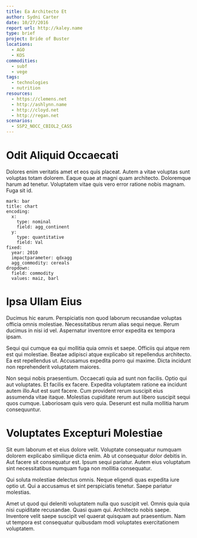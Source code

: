 ```yaml
---
title: Ea Architecto Et
author: Sydni Carter
date: 10/27/2016
report url: http://kaley.name
type: brief
project: Bride of Buster
locations:
  - AGO
  - KOS
commodities:
  - subf
  - vege
tags:
  - technologies
  - nutrition
resources:
  - https://clemens.net
  - http://ashlynn.name
  - http://cloyd.net
  - http://regan.net
scenarios:
  - SSP2_NOCC_CBIOL2_CASS
---
```

# Odit Aliquid Occaecati
Dolores enim veritatis amet et eos quis placeat. Autem a vitae voluptas sunt voluptas totam dolorem. Eaque quae at magni quam architecto. Doloremque harum ad tenetur. Voluptatem vitae quis vero error ratione nobis magnam. Fuga sit id.

```vis
mark: bar
title: chart
encoding:
  x:
    type: nominal
    field: agg_continent
  y:
    type: quantitative
    field: Val
fixed:
  year: 2010
  impactparameter: qdxagg
  agg_commodity: cereals
dropdown:
  field: commodity
  values: maiz, barl
```

# Ipsa Ullam Eius
Ducimus hic earum. Perspiciatis non quod laborum recusandae voluptas officia omnis molestiae. Necessitatibus rerum alias sequi neque. Rerum ducimus in nisi id vel. Aspernatur inventore error expedita ex tempora ipsam.
 Sequi qui cumque ea qui mollitia quia omnis et saepe. Officiis qui atque rem est qui molestiae. Beatae adipisci atque explicabo sit repellendus architecto. Ea est repellendus ut. Accusamus expedita porro qui maxime. Dicta incidunt non reprehenderit voluptatem maiores.
 Non sequi nobis praesentium. Occaecati quia ad sunt non facilis. Optio qui aut voluptates. Et facilis ex facere. Expedita voluptatem ratione ea incidunt autem illo.Aut est sunt facere. Cum provident rerum suscipit eius assumenda vitae itaque. Molestias cupiditate rerum aut libero suscipit sequi quos cumque. Laboriosam quis vero quia. Deserunt est nulla mollitia harum consequuntur.

# Voluptates Excepturi Molestiae
Sit eum laborum et et eius dolore velit. Voluptate consequatur numquam dolorem explicabo similique dicta enim. Ab ut consequatur dolor debitis in. Aut facere sit consequatur est. Ipsum sequi pariatur. Autem eius voluptatum sint necessitatibus numquam fuga non mollitia consequatur.
 Qui soluta molestiae delectus omnis. Neque eligendi quas expedita iure optio ut. Qui a accusamus et sint perspiciatis tenetur. Saepe pariatur molestias.
 Amet ut quod qui deleniti voluptatem nulla quo suscipit vel. Omnis quia quia nisi cupiditate recusandae. Quasi quam qui. Architecto nobis saepe. Inventore velit saepe suscipit vel quaerat quisquam aut praesentium. Nam ut tempora est consequatur quibusdam modi voluptates exercitationem voluptatem.
